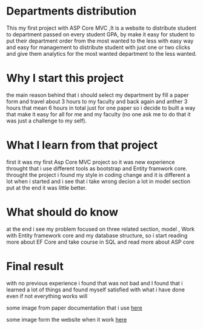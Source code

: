 # Departments distribution 

This my first project with ASP Core MVC ,It is a website to distribute student to department passed on every student GPA, by make it easy for student to put their department order from the most wanted to the less with easy way and easy for management to distribute student with just one or two clicks and give them analytics for the most wanted department to the less wanted.

# Why I start this project

the main reason behind that i should select my department by fill a paper form and travel about 3 hours to my faculty and back again and anther 3 hours that mean 6 hours in total just for one paper so i decide to built a way that make it easy for all for me and my faculty
(no one ask me to do that it was just a challenge to my self).

# What I learn from that project

first it was my first Asp Core MVC project so it was new experience throught that i use different tools as bootstrap and Entity framwork core.
throught the project i found my style in coding change and it is different  a lot when i started and  i see that i take wrong decion a lot in model section put at the end it was little better. 

# What should do know 

at the end i see my problem focused on three related section, model , Work with Entity framework core and my database structure,
so i start reading more about EF Core and take course in SQL and read more about ASP core 

# Final result

with no previous experience i found that was not bad and I found that i learned a lot of things and found myself satisfied with what i have done even if not everything works will



some image from paper documentation that i use [here](https://drive.google.com/drive/folders/1XA95by1hhd5fKxgDG0OrThNUzZbulOKl?usp=sharing)

some image form the website when it work [here](https://drive.google.com/drive/folders/1L_X8y0rGG-CpxjZN3ChFeT7AQ0FaxNN0?usp=sharing)




 
